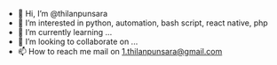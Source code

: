 - 👋 Hi, I’m @thilanpunsara
- 👀 I’m interested in python, automation, bash script, react native, php
- 🌱 I’m currently learning ...
- 💞️ I’m looking to collaborate on ...
- 📫 How to reach me mail on 1.thilanpunsara@gmail.com

<!---
thilanpunsara/thilanpunsara is a ✨ special ✨ repository because its `README.md` (this file) appears on your GitHub profile.
You can click the Preview link to take a look at your changes.
--->
